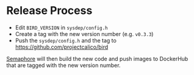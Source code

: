 # Release Process

-  Edit `BIRD_VERSION` in `sysdep/config.h`
-  Create a tag with the new version number (e.g. `v0.3.3`)
-  Push the `sysdep/config.h` and the tag to https://github.com/projectcalico/bird

[Semaphore](https://semaphoreci.com/calico/bird/branches/feature-ipinip)
will then build the new code and push images to DockerHub that are
tagged with the new version number.
